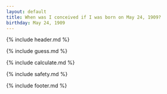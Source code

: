 ```yaml
---
layout: default
title: When was I conceived if I was born on May 24, 1909?
birthday: May 24, 1909
---
```


{% include header.md %}

{% include guess.md %}

{% include calculate.md %}

{% include safety.md %}

{% include footer.md %}



